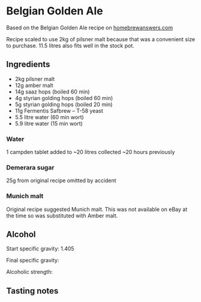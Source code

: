 # Belgian Golden Ale

Based on the Belgian Golden Ale recipe on [homebrewanswers.com](https://homebrewanswers.com/complete-guide-grain-brewing-beginner/)

Recipe scaled to use 2kg of pilsner malt because that was a convenient size to purchase. 11.5 litres also fits well 
in the stock pot.

## Ingredients

* 2kg pilsner malt
* 12g amber malt
* 14g saaz hops (boiled 60 min)
* 4g styrian golding hops (boiled 60 min)
* 5g styrian golding hops (boiled 20 min)
* 11g Fermentis Safbrew – T-58 yeast
* 5.5 litre water (60 min wort)
* 5.9 litre water (15 min wort)

### Water

1 campden tablet added to ~20 litres collected ~20 hours previously

### Demerara sugar

25g from original recipe omitted by accident

### Munich malt

Original recipe suggested Munich malt. This was not available on eBay at the time so was substituted with Amber malt.

## Alcohol

Start specific gravity: 1.405

Final specific gravity: 

Alcoholic strength: 

## Tasting notes
